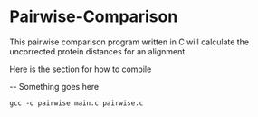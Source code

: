Pairwise-Comparison
===================

This pairwise comparison program written in C will calculate the uncorrected protein distances for an alignment.

Here is the section for how to compile

--
Something goes here

`gcc -o pairwise main.c pairwise.c`